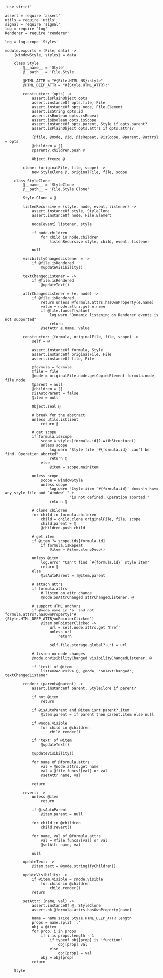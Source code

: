 	'use strict'

	assert = require 'assert'
	utils = require 'utils'
	signal = require 'signal'
	log = require 'log'
	Renderer = require 'renderer'

	log = log.scope 'Styles'

	module.exports = (File, data) ->
		{windowStyle, styles} = data

		class Style
			@__name__ = 'Style'
			@__path__ = 'File.Style'

			@HTML_ATTR = "#{File.HTML_NS}:style"
			@HTML_DEEP_ATTR = "#{Style.HTML_ATTR}:"

			constructor: (opts) ->
				assert.isPlainObject opts
				assert.instanceOf opts.file, File
				assert.instanceOf opts.node, File.Element
				assert.isString opts.id
				assert.isBoolean opts.isRepeat
				assert.isBoolean opts.isScope
				assert.instanceOf opts.parent, Style if opts.parent?
				assert.isPlainObject opts.attrs if opts.attrs?

				{@file, @node, @id, @isRepeat, @isScope, @parent, @attrs} = opts
				@children = []
				@parent?.children.push @

				Object.freeze @

			clone: (originalFile, file, scope) ->
				new StyleClone @, originalFile, file, scope

		class StyleClone
			@__name__ = 'StyleClone'
			@__path__ = 'File.Style.Clone'

			Style.Clone = @

			listenRecursive = (style, node, event, listener) ->
				assert.instanceOf style, StyleClone
				assert.instanceOf node, File.Element

				node[event] listener, style

				if node.children
					for child in node.children
						listenRecursive style, child, event, listener

				null

			visibilityChangedListener = ->
				if @file.isRendered
					@updateVisibility()

			textChangedListener = ->
				if @file.isRendered
					@updateText()

			attrChangedListener = (e, node) ->
				if @file.isRendered
					return unless @formula.attrs.hasOwnProperty(e.name)
					value = node.attrs.get e.name
					if @file.funcs?[value]
						log.warn "Dynamic listening on Renderer events is not supported"
						return
					@setAttr e.name, value

			constructor: (formula, originalFile, file, scope) ->
				self = @

				assert.instanceOf formula, Style
				assert.instanceOf originalFile, File
				assert.instanceOf file, File

				@formula = formula
				@file = file
				@node = originalFile.node.getCopiedElement formula.node, file.node
				@parent = null
				@children = []
				@isAutoParent = false
				@item = null

				Object.seal @

				# break for the abstract
				unless utils.isClient
					return @

				# get scope
				if formula.isScope
					scope = styles[formula.id]?.withStructure()
					unless scope
						log.warn "Style file `#{formula.id}` can't be find. Operation aborted"
						return @
					else
						@item = scope.mainItem

				unless scope
					scope = windowStyle
					unless scope
						log.warn "Style item `#{formula.id}` doesn't have any style file and `Window` " +
						         "is not defined. Operation aborted."
						return @

				# clone children
				for child in formula.children
					child = child.clone originalFile, file, scope
					child.parent = @
					@children.push child

				# get item
				if @item ?= scope.ids[formula.id]
					if formula.isRepeat
						@item = @item.cloneDeep()

				unless @item
					log.error "Can't find `#{formula.id}` style item"
					return @
				else
					@isAutoParent = !@item.parent

				# attach attrs
				if formula.attrs
					# listen on attr change
					@node.onAttrChanged attrChangedListener, @

				# support HTML anchors
				if @node.name is 'a' and not formula.attrs?.hasOwnProperty("#{Style.HTML_DEEP_ATTR}onPointerClicked")
					@item.onPointerClicked ->
						url = self.node.attrs.get 'href'
						unless url
							return

						self.file.storage.global?.uri = url

				# listen on node changes
				@node.onVisibilityChanged visibilityChangedListener, @

				if 'text' of @item
					listenRecursive @, @node, 'onTextChanged', textChangedListener

			render: (parent=@parent) ->
				assert.instanceOf parent, StyleClone if parent?

				if not @item
					return

				if @isAutoParent and @item isnt parent?.item
					@item.parent = if parent then parent.item else null

				if @node.visible
					for child in @children
						child.render()

				if 'text' of @item
					@updateText()

				@updateVisibility()

				for name of @formula.attrs
					val = @node.attrs.get name
					val = @file.funcs?[val] or val
					@setAttr name, val

				return

			revert: ->
				unless @item
					return

				if @isAutoParent
					@item.parent = null

				for child in @children
					child.revert()

				for name, val of @formula.attrs
					val = @file.funcs?[val] or val
					@setAttr name, val

				null

			updateText: ->
				@item.text = @node.stringifyChildren()

			updateVisibility: ->
				if @item.visible = @node.visible
					for child in @children
						child.render()
				return

			setAttr: (name, val) ->
				assert.instanceOf @, StyleClone
				assert.ok @formula.attrs.hasOwnProperty(name)

				name = name.slice Style.HTML_DEEP_ATTR.length
				props = name.split ':'
				obj = @item
				for prop, i in props
					if i is props.length - 1
						if typeof obj[prop] is 'function'
							obj[prop] val
						else
							obj[prop] = val
					obj = obj[prop]
				return

		Style
			
